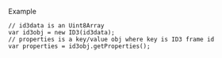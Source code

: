 Example

    // id3data is an Uint8Array
    var id3obj = new ID3(id3data);
    // properties is a key/value obj where key is ID3 frame id
    var properties = id3obj.getProperties();  
